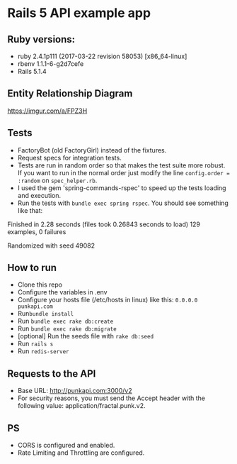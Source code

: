 # Rails 5 API example app

## Ruby versions:
- ruby 2.4.1p111 (2017-03-22 revision 58053) [x86_64-linux]
- rbenv 1.1.1-6-g2d7cefe
- Rails 5.1.4

## Entity Relationship Diagram
https://imgur.com/a/FPZ3H

## Tests
- FactoryBot (old FactoryGirl) instead of the fixtures.
- Request specs for integration tests.
- Tests are run in random order so that makes the test suite more robust. If you want to run in the normal order just modify the line `config.order = :random` on `spec_helper.rb`.
- I used the gem 'spring-commands-rspec' to speed up the tests loading and execution.
- Run the tests with `bundle exec spring rspec`. You should see something like that:

Finished in 2.28 seconds (files took 0.26843 seconds to load)
129 examples, 0 failures

Randomized with seed 49082

## How to run
- Clone this repo
- Configure the variables in .env
- Configure your hosts file (/etc/hosts in linux) like this: `0.0.0.0 punkapi.com`
- Run`bundle install`
- Run `bundle exec rake db:create`
- Run `bundle exec rake db:migrate`
- [optional] Run the seeds file with `rake db:seed`
- Run `rails s`
- Run `redis-server`

## Requests to the API
- Base URL: http://punkapi.com:3000/v2
- For security reasons, you must send the Accept header with the following value: application/fractal.punk.v2.

## PS
- CORS is configured and enabled.
- Rate Limiting and Throttling are configured.
